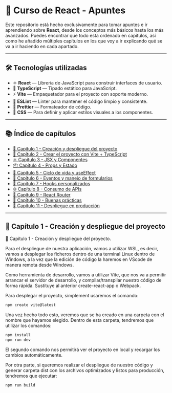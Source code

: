 # 📘 Curso de React - Apuntes

Este repositorio está hecho exclusivamente para tomar apuntes e ir aprendiendo sobre **React**, desde los conceptos más básicos hasta los más avanzados. Puedes encontrar que todo esta ordenado en capitulos, así como he añadido múltiples capítulos en los que voy a ir
explicando qué se va a ir haciendo en cada apartado. 

---

## 🛠️ Tecnologías utilizadas

- ⚛️ **React** — Librería de JavaScript para construir interfaces de usuario.
- 💙 **TypeScript** — Tipado estático para JavaScript.
- ⚡ **Vite** — Empaquetador para el proyecto con soporte moderno.
- 📏 **ESLint** — Linter para mantener el código limpio y consistente.
- 🎨 **Prettier** — Formateador de código.
- 🎨 **CSS** — Para definir y aplicar estilos visuales a los componentes.

---

## 📚 Índice de capítulos

- [📘 Capítulo 1 - Creación y despliegue del proyecto](#capítulo-1---creación-y-despliegue-del-proyecto)
- [🧱 Capítulo 2 - Crear el proyecto con Vite + TypeScript](#capítulo-2---crear-el-proyecto-con-vite--typescript)
- [⚛️ Capítulo 3 - JSX y Componentes](#capítulo-3---jsx-y-componentes)
- [📦 Capítulo 4 - Props y Estado](#capítulo-4---props-y-estado)
- [🔄 Capítulo 5 - Ciclo de vida y useEffect](#capítulo-5---ciclo-de-vida-y-useeffect)
- [📨 Capítulo 6 - Eventos y manejo de formularios](#capítulo-6---eventos-y-manejo-de-formularios)
- [🧠 Capítulo 7 - Hooks personalizados](#capítulo-7---hooks-personalizados)
- [🌐 Capítulo 8 - Consumo de APIs](#capítulo-8---consumo-de-apis)
- [🧭 Capítulo 9 - React Router](#capítulo-9---react-router)
- [🧼 Capítulo 10 - Buenas prácticas](#capítulo-10---buenas-prácticas)
- [🚀 Capítulo 11 - Despliegue en producción](#capítulo-11---despliegue-en-producción)

---

## 📘 Capítulo 1 - Creación y despliegue del proyecto

📘 Capítulo 1 - Creación y despliegue del proyecto.

Para el despliegue de nuestra aplicación, vamos a utilizar WSL, es decir, vamos a desplegar los ficheros dentro de una terminal Linux dentro de Windows, a la vez que la edición de código la haremos en VScode de manera remota desde Windows.

Como herramienta de desarrollo, vamos a utilizar Vite, que nos va a permitir arrancar el servidor de desarrollo, y compilar/transpilar nuestro código de forma rápida. Sustituye al anterior create-react-app o Webpack.

Para desplegar el proyecto, simplement usaremos el comando:

``` bash
npm create vite@latest
```

Una vez  hecho todo esto, veremos que se ha creado en una carpeta con el nombre que hayamos elegido. Dentro de esta carpeta, tendremos que utilizar los comandos:

``` bash
npm install
npm run dev
```

El segundo comando nos permitirá ver el proyecto en local y recargar los cambios automáticamente.

Por otra parte, si queremos realizar el despliegue de nuestro código y generar carpeta dist con los archivos optimizados y listos para producción, tendremos que ejecutar:

```bash
npm run build
```

